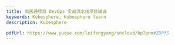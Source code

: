 ```yaml
---
title: 尚医通项目 DevOps 实战流水线项目编译
keywords: Kubesphere, Kubesphere learn
description: Kubesphere

pdfUrl: https://www.yuque.com/leifengyang/oncloud/bp7pnm#ZDPfS
---
```

